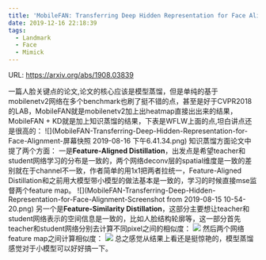 ```yaml
---
title: 'MobileFAN: Transferring Deep Hidden Representation for Face Alignment'
date: 2019-12-16 22:18:39
tags:
  - Landmark
  - Face
  - Mimick
---
```

URL: https://arxiv.org/abs/1908.03839

一篇人脸关键点的论文,论文的核心应该是模型蒸馏，但是单纯的基于mobilenetv2网络在多个benchmark也刷了挺不错的点，甚至是好于CVPR2018的LAB，MobileFAN就是mobilenetv2加上出heatmap直接出出来的结果，MobileFAN + KD就是加上知识蒸馏的结果，下表是WFLW上面的点,坦白讲点还是很高的：
![](MobileFAN-Transferring-Deep-Hidden-Representation-for-Face-Alignment-屏幕快照 2019-08-16 下午6.41.34.png)
知识蒸馏方面论文中提了两个方面：
一是**Feature-Aligned Distillation**，出发点是希望teacher和student网络学习的分布是一致的，两个网络deconv层的spatial维度是一致的差别就在于channel不一致，作者简单的用1x1把两者拉统一，Feature-Aligned Distillation和之前用大模型带小模型的做法基本是一致的，学习的时候直接mse监督两个feature map。
![](MobileFAN-Transferring-Deep-Hidden-Representation-for-Face-Alignment-Screenshot from 2019-08-15 10-54-20.png)
另一个是**Feature-Similarity Distillation**，这部分主要想让teacher和student网络表示的空间信息是一致的，比如人脸结构轮廓等，这一部分首先teacher和student网络分别去计算不同pixel之间的相似度：
![](MobileFAN-Transferring-Deep-Hidden-Representation-for-Face-Alignment-截屏2019-12-1622.24.41.png)
然后两个网络feature map之间计算相似度：
![](MobileFAN-Transferring-Deep-Hidden-Representation-for-Face-Alignment-截屏2019-12-1622.24.46.png)
总之感觉从结果上看还是挺惊艳的，模型蒸馏感觉对于小模型可以好好搞一下。
